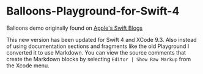 # Balloons-Playground-for-Swift-4

Balloons demo originally found on [Apple's Swift Blogs](https://developer.apple.com/swift/blog/?id=9)

This new version has been updated for Swift 4 and XCode 9.3\. Also instead of using documentation sections and fragments like the old Playground I converted it to use Markdown. You can view the source comments that create the Markdown blocks by selecting `Editor | Show Raw Markup` from the Xcode menu.
